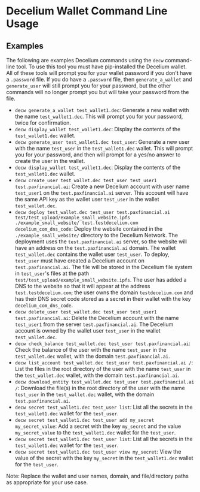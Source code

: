  

# Decelium Wallet Command Line Usage

## Examples

The following are examples Decelium commands using the `decw` command-line tool. To use this tool you must have pip-installed the Decelium wallet.  All of these tools will prompt you for your wallet password if you don't have a `.password` file.  If you do have a `.password` file, then `generate_a_wallet` and `generate_user` will still prompt you for your password, but the other commands will no longer prompt you but will take your password from the file.

- `decw generate_a_wallet test_wallet1.dec`: Generate a new wallet with the name `test_wallet1.dec`. This will prompt you for your password, twice for confirmation.
- `decw display_wallet test_wallet1.dec`: Display the contents of the `test_wallet1.dec` wallet.
- `decw generate_user test_wallet1.dec test_user`: Generate a new user with the name `test_user` in the `test_wallet1.dec` wallet. This will prompt you for your password, and then will prompt for a yes/no answer to create the user in the wallet.
- `decw display_wallet test_wallet1.dec`: Display the contents of the `test_wallet1.dec` wallet.
- `decw create_user test_wallet.dec test_user test_user1 test.paxfinancial.ai`: Create a new Decelium account with user name `test_user1` on the `test.paxfinancial.ai` server. This account will have the same API key as the wallet user `test_user` in the wallet `test_wallet.dec`.
- `decw deploy test_wallet.dec test_user test.paxfinancial.ai test/test_upload/example_small_website.ipfs ./example_small_website/ test.testdecelium.com decelium_com_dns_code`: Deploy the website contained in the `./example_small_website/` directory to the Decelium Network. The deployment uses the `test.paxfinancial.ai` server, so the website will have an address on the `test.paxfinancial.ai` domain. The wallet `test_wallet.dec` contains the wallet user `test_user`. To deploy, `test_user` must have created a Decelium account on `test.paxfinancial.ai`. The file will be stored in the Decelium file system in `test_user`'s files at the path `test/test_upload/example_small_website.ipfs`.  The user has added a DNS to the website so that it will appear at the address `test.testdecelium.com`; the user owns the domain `testdecelium.com` and has their DNS secret code stored as a secret in their wallet with the key `decelium_com_dns_code`.
- `decw delete_user test_wallet.dec test_user test_user1 test.paxfinancial.ai`: Delete the Decelium account with the name `test_user1` from the server `test.paxfinancial.ai`. The Decelium account is owned by the wallet user `test_user` in the wallet `test_wallet.dec`.
- `decw check_balance test_wallet.dec test_user test.paxfinancial.ai`: Check the balance of the user with the name `test_user` in the `test_wallet.dec` wallet, with the domain `test.paxfinancial.ai`.
- `decw list_account test_wallet.dec test_user test.paxfinancial.ai /`: List the files in the root directory of the user with the name `test_user` in the `test_wallet.dec` wallet, with the domain `test.paxfinancial.ai`.
- `decw download_entity test_wallet.dec test_user test.paxfinancial.ai /`: Download the file(s) in the root directory of the user with the name `test_user` in the `test_wallet.dec` wallet, with the domain `test.paxfinancial.ai`.
- `decw secret test_wallet1.dec test_user list`: List all the secrets in the `test_wallet1.dec` wallet for the `test_user`.
- `decw secret test_wallet1.dec test_user add my_secret my_secret_value`: Add a secret with the key `my_secret` and the value `my_secret_value` to the `test_wallet1.dec` wallet for the `test_user`.
- `decw secret test_wallet1.dec test_user list`: List all the secrets in the `test_wallet1.dec` wallet for the `test_user`.
- `decw secret test_wallet1.dec test_user view my_secret`: View the value of the secret with the key `my_secret` in the `test_wallet1.dec` wallet for the `test_user`.

Note: Replace the wallet and user names, domain, and file/directory paths as appropriate for your use case.